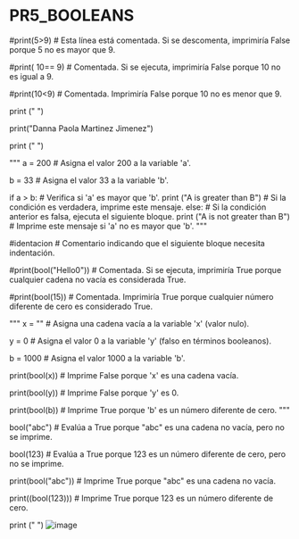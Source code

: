 # PR5_BOOLEANS
#print(5>9)  # Esta línea está comentada. Si se descomenta, imprimiría False porque 5 no es mayor que 9.

#print( 10== 9)  # Comentada. Si se ejecuta, imprimiría False porque 10 no es igual a 9.

#print(10<9)  # Comentada. Imprimiría False porque 10 no es menor que 9.

print (" ")

print("Danna Paola Martinez Jimenez")

print (" ")

"""
a = 200  # Asigna el valor 200 a la variable 'a'.

b = 33   # Asigna el valor 33 a la variable 'b'.

if a > b:  # Verifica si 'a' es mayor que 'b'.
    print ("A is greater than B")  # Si la condición es verdadera, imprime este mensaje.
else:  # Si la condición anterior es falsa, ejecuta el siguiente bloque.
    print ("A is not greater than B")  # Imprime este mensaje si 'a' no es mayor que 'b'.
"""

#identacion  # Comentario indicando que el siguiente bloque necesita indentación.

#print(bool("Hello0"))  # Comentada. Si se ejecuta, imprimiría True porque cualquier cadena no vacía es considerada True.

#print(bool(15))  # Comentada. Imprimiría True porque cualquier número diferente de cero es considerado True.

"""
x = ""      # Asigna una cadena vacía a la variable 'x' (valor nulo).

y = 0       # Asigna el valor 0 a la variable 'y' (falso en términos booleanos).

b = 1000    # Asigna el valor 1000 a la variable 'b'.

print(bool(x))       # Imprime False porque 'x' es una cadena vacía.

print(bool(y))       # Imprime False porque 'y' es 0.

print(bool(b))       # Imprime True porque 'b' es un número diferente de cero.
"""

bool("abc")  # Evalúa a True porque "abc" es una cadena no vacía, pero no se imprime.

bool(123)    # Evalúa a True porque 123 es un número diferente de cero, pero no se imprime.

print(bool("abc"))  # Imprime True porque "abc" es una cadena no vacía.

print((bool(123)))  # Imprime True porque 123 es un número diferente de cero.

print (" ")
![image](https://github.com/user-attachments/assets/a4c944f0-9b70-4af6-bf1c-5dce662ac5b3)
